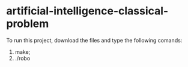 # artificial-intelligence-classical-problem

To run this project, download the files and type the following comands:
1. make;
2. ./robo
